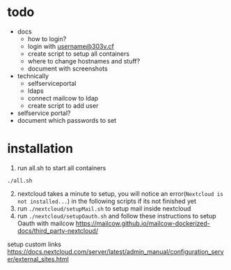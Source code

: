 # todo

- docs
    - how to login?
    - login with username@303v.cf
    - create script to setup all containers
    - where to change hostnames and stuff?
    - document with screenshots
- technically
    - selfserviceportal
    - ldaps
    - connect mailcow to ldap
    - create script to add user
- selfservice portal?
- document which passwords to set

# installation

1. run all.sh to start all containers
```
./all.sh
```
2. nextcloud takes a minute to setup, you will notice an error(`Nextcloud is not installed...`) in the following scripts if its not finished yet
3. run `./nextcloud/setupMail.sh` to setup mail inside nextcloud
4. run `./nextcloud/setupOauth.sh` and follow these instructions to setup Oauth with mailcow https://mailcow.github.io/mailcow-dockerized-docs/third_party-nextcloud/

setup custom links
https://docs.nextcloud.com/server/latest/admin_manual/configuration_server/external_sites.html
